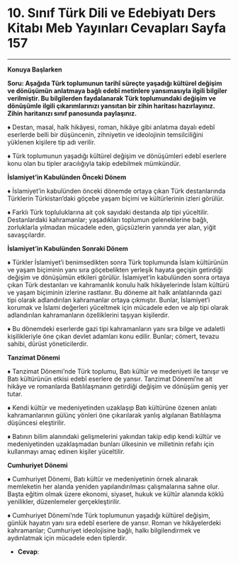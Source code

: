 # 10. Sınıf Türk Dili ve Edebiyatı Ders Kitabı Meb Yayınları Cevapları Sayfa 157

---

**Konuya Başlarken**

**Soru: Aşağıda Türk toplumunun tarihî süreçte yaşadığı kültürel değişim ve dönüşümün anlatmaya bağlı edebî metinlere yansımasıyla ilgili bilgiler verilmiştir. Bu bilgilerden faydalanarak Türk toplumundaki değişim ve dönüşümle ilgili çıkarımlarınızı yansıtan bir zihin haritası hazırlayınız. Zihin haritanızı sınıf panosunda paylaşınız.**

♦ Destan, masal, halk hikâyesi, roman, hikâye gibi anlatıma dayalı edebî eserlerde belli bir düşüncenin, zihniyetin ve ideolojinin temsilciliğini yüklenen kişilere tip adı verilir.

 ♦ Türk toplumunun yaşadığı kültürel değişim ve dönüşümleri edebî eserlere konu olan bu tipler aracılığıyla takip edebilmek mümkündür.

**İslamiyet’in Kabulünden Önceki Dönem**

 ♦ İslamiyet’in kabulünden önceki dönemde ortaya çıkan Türk destanlarında Türklerin Türkistan’daki göçebe yaşam biçimi ve kültürlerinin izleri görülür.

 ♦ Farklı Türk topluluklarına ait çok sayıdaki destanda alp tipi yüceltilir. Destanlardaki kahramanlar; yaşadıkları toplumun geleneklerine bağlı, zorluklarla yılmadan mücadele eden, güçsüzlerin yanında yer alan, yiğit savaşçılardır.

**İslamiyet’in Kabulünden Sonraki Dönem**

 ♦ Türkler İslamiyet’i benimsedikten sonra Türk toplumunda İslam kültürünün ve yaşam biçiminin yanı sıra göçebelikten yerleşik hayata geçişin getirdiği değişim ve dönüşümün etkileri görülür. İslamiyet’in kabulünden sonra ortaya çıkan Türk destanları ve kahramanlık konulu halk hikâyelerinde İslam kültürü ve yaşam biçiminin izlerine rastlanır. Bu döneme ait halk anlatılarında gazi tipi olarak adlandırılan kahramanlar ortaya çıkmıştır. Bunlar, İslamiyet’i korumak ve İslami değerleri yüceltmek için mücadele eden ve alp tipi olarak adlandırılan kahramanların özelliklerini taşıyan kişilerdir.

 ♦ Bu dönemdeki eserlerde gazi tipi kahramanların yanı sıra bilge ve adaletli kişilikleriyle öne çıkan devlet adamları konu edilir. Bunlar; cömert, tevazu sahibi, dürüst yöneticilerdir.

**Tanzimat Dönemi**

 ♦ Tanzimat Dönemi’nde Türk toplumu, Batı kültür ve medeniyeti ile tanışır ve Batı kültürünün etkisi edebî eserlere de yansır. Tanzimat Dönemi’ne ait hikâye ve romanlarda Batılılaşmanın getirdiği değişim ve dönüşüm geniş yer tutar.

 ♦ Kendi kültür ve medeniyetinden uzaklaşıp Batı kültürüne özenen anlatı kahramanlarının gülünç yönleri öne çıkarılarak yanlış algılanan Batılılaşma düşüncesi eleştirilir.

 ♦ Batının bilim alanındaki gelişmelerini yakından takip edip kendi kültür ve medeniyetinden uzaklaşmadan bunları ülkesinin ve milletinin refahı için kullanmayı amaç edinen kişiler yüceltilir.

**Cumhuriyet Dönemi**

 ♦ Cumhuriyet Dönemi, Batı kültür ve medeniyetinin örnek alınarak memleketin her alanda yeniden yapılandırılması çalışmalarına sahne olur. Başta eğitim olmak üzere ekonomi, siyaset, hukuk ve kültür alanında köklü yenilikler, düzenlemeler gerçekleştirilir.

 ♦ Cumhuriyet Dönemi’nde Türk toplumunun yaşadığı kültürel değişim, günlük hayatın yanı sıra edebî eserlere de yansır. Roman ve hikâyelerdeki kahramanlar; Cumhuriyet ideolojisine bağlı, halkı bilgilendirmek ve aydınlatmak için mücadele eden tiplerdir.

-   **Cevap**: